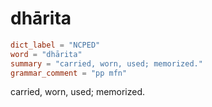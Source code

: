 # dhārita

``` toml
dict_label = "NCPED"
word = "dhārita"
summary = "carried, worn, used; memorized."
grammar_comment = "pp mfn"
```

carried, worn, used; memorized.

